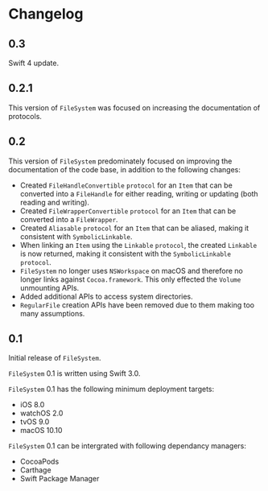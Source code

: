 # Changelog

## 0.3

Swift 4 update.

## 0.2.1

This version of `FileSystem` was focused on increasing the documentation of protocols.

## 0.2

This version of `FileSystem` predominately focused on improving the documentation of the code base, in addition to the following changes:

- Created `FileHandleConvertible` `protocol` for an `Item` that can be converted into a `FileHandle` for either reading, writing or updating (both reading and writing).
- Created `FileWrapperConvertible` `protocol` for an `Item` that can be converted into a `FileWrapper`.
- Created `Aliasable` `protocol` for an `Item` that can be aliased, making it consistent with `SymbolicLinkable`.
- When linking an `Item` using the `Linkable` `protocol`, the created `Linkable` is now returned, making it consistent with the `SymbolicLinkable` `protocol`.
- `FileSystem` no longer uses `NSWorkspace` on macOS and therefore no longer links against `Cocoa.framework`. This only effected the `Volume` unmounting APIs.
- Added additional APIs to access system directories.
- `RegularFile` creation APIs have been removed due to them making too many assumptions.

## 0.1

Initial release of `FileSystem`.

`FileSystem` 0.1 is written using Swift 3.0.

`FileSystem` 0.1 has the following minimum deployment targets:

- iOS 8.0
- watchOS 2.0
- tvOS 9.0
- macOS 10.10

`FileSystem` 0.1 can be intergrated with following dependancy managers:

- CocoaPods
- Carthage
- Swift Package Manager
